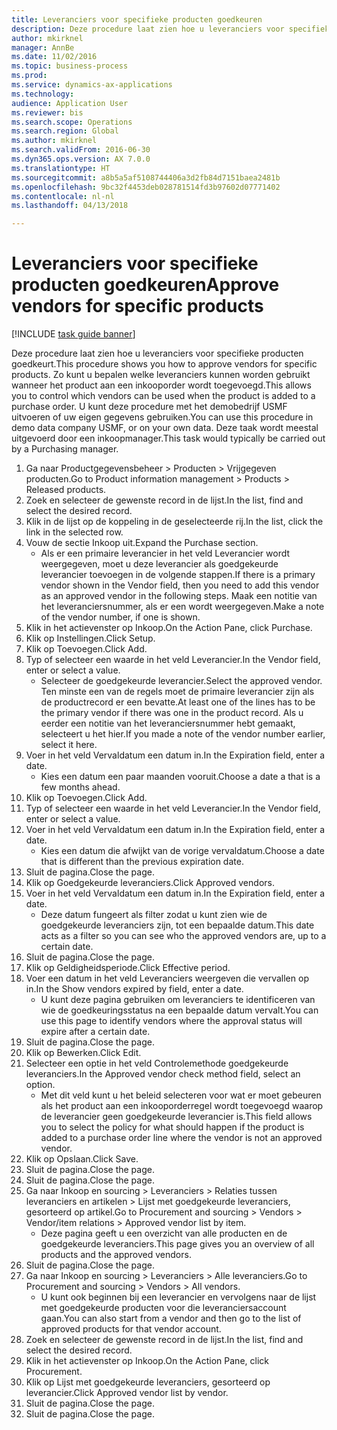 ```yaml
--- 
title: Leveranciers voor specifieke producten goedkeuren
description: Deze procedure laat zien hoe u leveranciers voor specifieke producten goedkeurt.
author: mkirknel
manager: AnnBe
ms.date: 11/02/2016
ms.topic: business-process
ms.prod: 
ms.service: dynamics-ax-applications
ms.technology: 
audience: Application User
ms.reviewer: bis
ms.search.scope: Operations
ms.search.region: Global
ms.author: mkirknel
ms.search.validFrom: 2016-06-30
ms.dyn365.ops.version: AX 7.0.0
ms.translationtype: HT
ms.sourcegitcommit: a8b5a5af5108744406a3d2fb84d7151baea2481b
ms.openlocfilehash: 9bc32f4453deb028781514fd3b97602d07771402
ms.contentlocale: nl-nl
ms.lasthandoff: 04/13/2018

---
```

# <a name="approve-vendors-for-specific-products"></a><span data-ttu-id="4a436-103">Leveranciers voor specifieke producten goedkeuren</span><span class="sxs-lookup"><span data-stu-id="4a436-103">Approve vendors for specific products</span></span>

[!INCLUDE [task guide banner](../../includes/task-guide-banner.md)]

<span data-ttu-id="4a436-104">Deze procedure laat zien hoe u leveranciers voor specifieke producten goedkeurt.</span><span class="sxs-lookup"><span data-stu-id="4a436-104">This procedure shows you how to approve vendors for specific products.</span></span> <span data-ttu-id="4a436-105">Zo kunt u bepalen welke leveranciers kunnen worden gebruikt wanneer het product aan een inkooporder wordt toegevoegd.</span><span class="sxs-lookup"><span data-stu-id="4a436-105">This allows you to control which vendors can be used when the product is added to a purchase order.</span></span> <span data-ttu-id="4a436-106">U kunt deze procedure met het demobedrijf USMF uitvoeren of uw eigen gegevens gebruiken.</span><span class="sxs-lookup"><span data-stu-id="4a436-106">You can use this procedure in demo data company USMF, or on your own data.</span></span> <span data-ttu-id="4a436-107">Deze taak wordt meestal uitgevoerd door een inkoopmanager.</span><span class="sxs-lookup"><span data-stu-id="4a436-107">This task would typically be carried out by a Purchasing manager.</span></span>

1. <span data-ttu-id="4a436-108">Ga naar Productgegevensbeheer > Producten > Vrijgegeven producten.</span><span class="sxs-lookup"><span data-stu-id="4a436-108">Go to Product information management > Products > Released products.</span></span>
2. <span data-ttu-id="4a436-109">Zoek en selecteer de gewenste record in de lijst.</span><span class="sxs-lookup"><span data-stu-id="4a436-109">In the list, find and select the desired record.</span></span>
3. <span data-ttu-id="4a436-110">Klik in de lijst op de koppeling in de geselecteerde rij.</span><span class="sxs-lookup"><span data-stu-id="4a436-110">In the list, click the link in the selected row.</span></span>
4. <span data-ttu-id="4a436-111">Vouw de sectie Inkoop uit.</span><span class="sxs-lookup"><span data-stu-id="4a436-111">Expand the Purchase section.</span></span>
    * <span data-ttu-id="4a436-112">Als er een primaire leverancier in het veld Leverancier wordt weergegeven, moet u deze leverancier als goedgekeurde leverancier toevoegen in de volgende stappen.</span><span class="sxs-lookup"><span data-stu-id="4a436-112">If there is a primary vendor shown in the Vendor field, then you need to add this vendor as an approved vendor in the following steps.</span></span> <span data-ttu-id="4a436-113">Maak een notitie van het leveranciersnummer, als er een wordt weergegeven.</span><span class="sxs-lookup"><span data-stu-id="4a436-113">Make a note of the vendor number, if one is shown.</span></span>  
5. <span data-ttu-id="4a436-114">Klik in het actievenster op Inkoop.</span><span class="sxs-lookup"><span data-stu-id="4a436-114">On the Action Pane, click Purchase.</span></span>
6. <span data-ttu-id="4a436-115">Klik op Instellingen.</span><span class="sxs-lookup"><span data-stu-id="4a436-115">Click Setup.</span></span>
7. <span data-ttu-id="4a436-116">Klik op Toevoegen.</span><span class="sxs-lookup"><span data-stu-id="4a436-116">Click Add.</span></span>
8. <span data-ttu-id="4a436-117">Typ of selecteer een waarde in het veld Leverancier.</span><span class="sxs-lookup"><span data-stu-id="4a436-117">In the Vendor field, enter or select a value.</span></span>
    * <span data-ttu-id="4a436-118">Selecteer de goedgekeurde leverancier.</span><span class="sxs-lookup"><span data-stu-id="4a436-118">Select the approved vendor.</span></span> <span data-ttu-id="4a436-119">Ten minste een van de regels moet de primaire leverancier zijn als de productrecord er een bevatte.</span><span class="sxs-lookup"><span data-stu-id="4a436-119">At least one of the lines has to be the primary vendor if there was one in the product record.</span></span> <span data-ttu-id="4a436-120">Als u eerder een notitie van het leveranciersnummer hebt gemaakt, selecteert u het hier.</span><span class="sxs-lookup"><span data-stu-id="4a436-120">If you made a note of the vendor number earlier, select it here.</span></span>  
9. <span data-ttu-id="4a436-121">Voer in het veld Vervaldatum een datum in.</span><span class="sxs-lookup"><span data-stu-id="4a436-121">In the Expiration field, enter a date.</span></span>
    * <span data-ttu-id="4a436-122">Kies een datum een paar maanden vooruit.</span><span class="sxs-lookup"><span data-stu-id="4a436-122">Choose a date a that is a few months ahead.</span></span>  
10. <span data-ttu-id="4a436-123">Klik op Toevoegen.</span><span class="sxs-lookup"><span data-stu-id="4a436-123">Click Add.</span></span>
11. <span data-ttu-id="4a436-124">Typ of selecteer een waarde in het veld Leverancier.</span><span class="sxs-lookup"><span data-stu-id="4a436-124">In the Vendor field, enter or select a value.</span></span>
12. <span data-ttu-id="4a436-125">Voer in het veld Vervaldatum een datum in.</span><span class="sxs-lookup"><span data-stu-id="4a436-125">In the Expiration field, enter a date.</span></span>
    * <span data-ttu-id="4a436-126">Kies een datum die afwijkt van de vorige vervaldatum.</span><span class="sxs-lookup"><span data-stu-id="4a436-126">Choose a date that is different than the previous expiration date.</span></span>  
13. <span data-ttu-id="4a436-127">Sluit de pagina.</span><span class="sxs-lookup"><span data-stu-id="4a436-127">Close the page.</span></span>
14. <span data-ttu-id="4a436-128">Klik op Goedgekeurde leveranciers.</span><span class="sxs-lookup"><span data-stu-id="4a436-128">Click Approved vendors.</span></span>
15. <span data-ttu-id="4a436-129">Voer in het veld Vervaldatum een datum in.</span><span class="sxs-lookup"><span data-stu-id="4a436-129">In the Expiration field, enter a date.</span></span>
    * <span data-ttu-id="4a436-130">Deze datum fungeert als filter zodat u kunt zien wie de goedgekeurde leveranciers zijn, tot een bepaalde datum.</span><span class="sxs-lookup"><span data-stu-id="4a436-130">This date acts as a filter so you can see who the approved vendors are, up to a certain date.</span></span>  
16. <span data-ttu-id="4a436-131">Sluit de pagina.</span><span class="sxs-lookup"><span data-stu-id="4a436-131">Close the page.</span></span>
17. <span data-ttu-id="4a436-132">Klik op Geldigheidsperiode.</span><span class="sxs-lookup"><span data-stu-id="4a436-132">Click Effective period.</span></span>
18. <span data-ttu-id="4a436-133">Voer een datum in het veld Leveranciers weergeven die vervallen op in.</span><span class="sxs-lookup"><span data-stu-id="4a436-133">In the Show vendors expired by field, enter a date.</span></span>
    * <span data-ttu-id="4a436-134">U kunt deze pagina gebruiken om leveranciers te identificeren van wie de goedkeuringsstatus na een bepaalde datum vervalt.</span><span class="sxs-lookup"><span data-stu-id="4a436-134">You can use this page to identify vendors where the approval status will expire after a certain date.</span></span>  
19. <span data-ttu-id="4a436-135">Sluit de pagina.</span><span class="sxs-lookup"><span data-stu-id="4a436-135">Close the page.</span></span>
20. <span data-ttu-id="4a436-136">Klik op Bewerken.</span><span class="sxs-lookup"><span data-stu-id="4a436-136">Click Edit.</span></span>
21. <span data-ttu-id="4a436-137">Selecteer een optie in het veld Controlemethode goedgekeurde leveranciers.</span><span class="sxs-lookup"><span data-stu-id="4a436-137">In the Approved vendor check method field, select an option.</span></span>
    * <span data-ttu-id="4a436-138">Met dit veld kunt u het beleid selecteren voor wat er moet gebeuren als het product aan een inkooporderregel wordt toegevoegd waarop de leverancier geen goedgekeurde leverancier is.</span><span class="sxs-lookup"><span data-stu-id="4a436-138">This field allows you to select the policy for what should happen if the product is added to a purchase order line where the vendor is not an approved vendor.</span></span>  
22. <span data-ttu-id="4a436-139">Klik op Opslaan.</span><span class="sxs-lookup"><span data-stu-id="4a436-139">Click Save.</span></span>
23. <span data-ttu-id="4a436-140">Sluit de pagina.</span><span class="sxs-lookup"><span data-stu-id="4a436-140">Close the page.</span></span>
24. <span data-ttu-id="4a436-141">Sluit de pagina.</span><span class="sxs-lookup"><span data-stu-id="4a436-141">Close the page.</span></span>
25. <span data-ttu-id="4a436-142">Ga naar Inkoop en sourcing > Leveranciers > Relaties tussen leveranciers en artikelen > Lijst met goedgekeurde leveranciers, gesorteerd op artikel.</span><span class="sxs-lookup"><span data-stu-id="4a436-142">Go to Procurement and sourcing > Vendors > Vendor/item relations > Approved vendor list by item.</span></span>
    * <span data-ttu-id="4a436-143">Deze pagina geeft u een overzicht van alle producten en de goedgekeurde leveranciers.</span><span class="sxs-lookup"><span data-stu-id="4a436-143">This page gives you an overview of all products and the approved vendors.</span></span>  
26. <span data-ttu-id="4a436-144">Sluit de pagina.</span><span class="sxs-lookup"><span data-stu-id="4a436-144">Close the page.</span></span>
27. <span data-ttu-id="4a436-145">Ga naar Inkoop en sourcing > Leveranciers > Alle leveranciers.</span><span class="sxs-lookup"><span data-stu-id="4a436-145">Go to Procurement and sourcing > Vendors > All vendors.</span></span>
    * <span data-ttu-id="4a436-146">U kunt ook beginnen bij een leverancier en vervolgens naar de lijst met goedgekeurde producten voor die leveranciersaccount gaan.</span><span class="sxs-lookup"><span data-stu-id="4a436-146">You can also start from a vendor and then go to the list of approved products for that vendor account.</span></span>  
28. <span data-ttu-id="4a436-147">Zoek en selecteer de gewenste record in de lijst.</span><span class="sxs-lookup"><span data-stu-id="4a436-147">In the list, find and select the desired record.</span></span>
29. <span data-ttu-id="4a436-148">Klik in het actievenster op Inkoop.</span><span class="sxs-lookup"><span data-stu-id="4a436-148">On the Action Pane, click Procurement.</span></span>
30. <span data-ttu-id="4a436-149">Klik op Lijst met goedgekeurde leveranciers, gesorteerd op leverancier.</span><span class="sxs-lookup"><span data-stu-id="4a436-149">Click Approved vendor list by vendor.</span></span>
31. <span data-ttu-id="4a436-150">Sluit de pagina.</span><span class="sxs-lookup"><span data-stu-id="4a436-150">Close the page.</span></span>
32. <span data-ttu-id="4a436-151">Sluit de pagina.</span><span class="sxs-lookup"><span data-stu-id="4a436-151">Close the page.</span></span>



